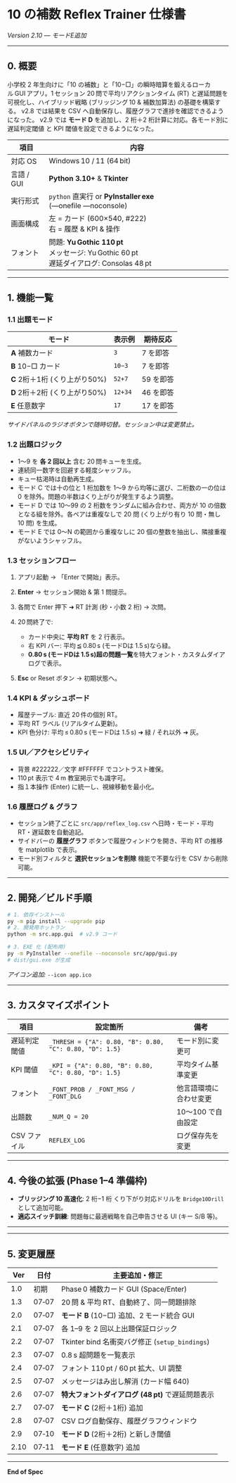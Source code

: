# 10 の補数 Reflex Trainer 仕様書

*Version 2.10 — モードE追加*

---

## 0. 概要

小学校 2 年生向けに「10 の補数」と「10−□」の瞬時暗算を鍛えるローカル GUI アプリ。1 セッション 20 問で平均リアクションタイム (RT) と遅延問題を可視化し、ハイブリッド戦略 (ブリッジング 10 & 補数加算法) の基礎を構築する。
v2.8 では結果を CSV へ自動保存し、履歴グラフで進捗を確認できるようになった。
v2.9 では **モード D** を追加し、2 桁＋2 桁計算に対応。各モード別に遅延判定閾値
と KPI 閾値を設定できるようになった。

| 項目       | 内容                                                                            |
| -------- | ----------------------------------------------------------------------------- |
| 対応 OS    | Windows 10 / 11 (64 bit)                                                      |
| 言語 / GUI | **Python 3.10+** & **Tkinter**                                                |
| 実行形式     | `python` 直実行 or **PyInstaller exe** (―onefile ―noconsole)                     |
| 画面構成     | 左 = カード (600×540, #222)<br>右 = 履歴 & KPI & 操作                           |
| フォント     | 問題: **Yu Gothic 110 pt**<br>メッセージ: Yu Gothic 60 pt<br>遅延ダイアログ: Consolas 48 pt |

---

## 1. 機能一覧

### 1.1 出題モード

| モード            | 表示例    | 期待反応  |
| -------------- | ------ | ----- |
| **A** 補数カード    | `3`    | 7 を即答 |
| **B** 10−□ カード | `10−3` | 7 を即答 |
| **C** 2桁＋1桁 (くり上がり50%) | `52+7` | 59 を即答 |
| **D** 2桁＋2桁 (くり上がり50%) | `12+34` | 46 を即答 |
| **E** 任意数字 | `17` | 17 を即答 |

*サイドパネルのラジオボタンで随時切替。セッション中は変更禁止。*

### 1.2 出題ロジック

* 1〜9 を **各 2 回以上** 含む 20 問キューを生成。
* 連続同一数字を回避する軽度シャッフル。
* キュー枯渇時は自動再生成。
* モード C では十の位と 1 桁加数を 1〜9 から均等に選び、二桁数の一の位は 0 を除外。問題の半数はくり上がりが発生するよう調整。
* モード D では 10〜99 の 2 桁数をランダムに組み合わせ、両方が 10 の倍数となる組を除外。各ペアは重複なしで 20 問 (くり上がり有り 10 問・無し 10 問) を生成。
* モード E では 0〜N の範囲から重複なしに 20 個の整数を抽出し、隣接重複がないようシャッフル。

### 1.3 セッションフロー

1. アプリ起動 → 「Enter で開始」表示。
2. **Enter** → セッション開始 & 第 1 問提示。
3. 各問で Enter 押下 ➜ RT 計測 (秒・小数 2 桁) → 次問。
4. 20 問終了で:

   * カード中央に **平均 RT** を 2 行表示。
   * 右 KPI バー: 平均 ≦ 0.80 s (モードDは 1.5 s)なら緑。
   * **0.80 s (モードDは 1.5 s)超の問題一覧**を特大フォント・カスタムダイアログで表示。
5. **Esc** or Reset ボタン → 初期状態へ。

### 1.4 KPI & ダッシュボード

* 履歴テーブル: 直近 20 件の個別 RT。
* 平均 RT ラベル (リアルタイム更新)。
* KPI 色分け: 平均 ≤ 0.80 s (モードDは 1.5 s) ➜ 緑 / それ以外 ➜ 灰。

### 1.5 UI／アクセシビリティ

* 背景 #222222／文字 #FFFFFF でコントラスト確保。
* 110 pt 表示で 4 m 教室掲示でも識字可。
* 指１本操作 (Enter) に統一し、視線移動を最小化。

### 1.6 履歴ログ & グラフ

* セッション終了ごとに `src/app/reflex_log.csv` へ日時・モード・平均 RT・遅延数を自動追記。
* サイドバーの **履歴グラフ** ボタンで履歴ウィンドウを開き、平均 RT の推移を matplotlib で表示。
* モード別フィルタと **選択セッションを削除** 機能で不要な行を CSV から削除可能。

---

## 2. 開発／ビルド手順

```bash
# 1. 依存インストール
py -m pip install --upgrade pip
# 2. 開発用ホットラン
python -m src.app.gui  # v2.9 コード

# 3. EXE 化 (配布用)
py -m PyInstaller --onefile --noconsole src/app/gui.py
# dist/gui.exe が生成
```

*アイコン追加:* `--icon app.ico`

---

## 3. カスタマイズポイント

| 項目     | 設定箇所                                 | 備考            |
| ------ | ------------------------------------ | ------------- |
| 遅延判定閾値 | `_THRESH = {"A": 0.80, "B": 0.80, "C": 0.80, "D": 1.5}` | モード別に変更可 |
| KPI 閾値 | `_KPI = {"A": 0.80, "B": 0.80, "C": 0.80, "D": 1.5}`        | 平均タイム基準変更 |
| フォント   | `_FONT_PROB / _FONT_MSG / _FONT_DLG` | 他言語環境に合わせ変更   |
| 出題数    | `_NUM_Q = 20`                        | 10～100 で自由設定  |
| CSV ファイル | `REFLEX_LOG`                        | ログ保存先を変更      |

---

## 4. 今後の拡張 (Phase 1–4 準備枠)

* **ブリッジング 10 高速化**: 2 桁−1 桁 くり下がり対応ドリルを `Bridge10Drill` として追加可能。
* **適応スイッチ訓練**: 問題毎に最適戦略を自己申告させる UI (キー S/B 等)。

---



---

## 5. 変更履歴

| Ver | 日付    | 主要追加・修正                                 |
| --- | ----- | --------------------------------------- |
| 1.0 | 初期    | Phase 0 補数カード GUI (Space/Enter)         |
| 1.3 | 07‑07 | 20 問 & 平均 RT、自動終了、同一問題排除                |
| 2.0 | 07‑07 | **モード B** (10−□) 追加、2 モード統合 GUI         |
| 2.1 | 07‑07 | 各 1–9 を 2 回以上出題保証ロジック                   |
| 2.2 | 07‑07 | Tkinter bind 名衝突バグ修正 (`setup_bindings`) |
| 2.3 | 07‑07 | 0.8 s 超問題を一覧表示                          |
| 2.4 | 07‑07 | フォント 110 pt / 60 pt 拡大、UI 調整            |
| 2.5 | 07‑07 | メッセージはみ出し解消 (カード幅 640)                  |
| 2.6 | 07‑07 | **特大フォントダイアログ (48 pt)** で遅延問題表示         |
| 2.7 | 07‑07 | **モード C** (2桁＋1桁) 追加                       |
| 2.8 | 07‑07 | CSV ログ自動保存、履歴グラフウィンドウ               |
| 2.9 | 07‑10 | **モード D** (2桁＋2桁) と新しき閾値               |
| 2.10 | 07‑11 | **モード E** (任意数字) 追加                      |

---

**End of Spec**
